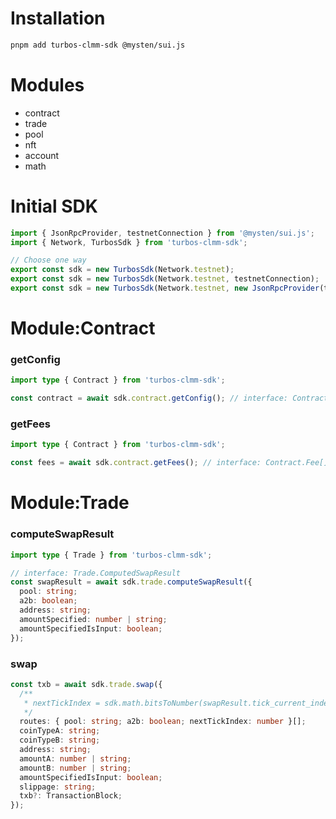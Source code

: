 # Installation

```bash
pnpm add turbos-clmm-sdk @mysten/sui.js
```

# Modules

- contract
- trade
- pool
- nft
- account
- math

# Initial SDK

```typescript
import { JsonRpcProvider, testnetConnection } from '@mysten/sui.js';
import { Network, TurbosSdk } from 'turbos-clmm-sdk';

// Choose one way
export const sdk = new TurbosSdk(Network.testnet);
export const sdk = new TurbosSdk(Network.testnet, testnetConnection);
export const sdk = new TurbosSdk(Network.testnet, new JsonRpcProvider(testnetConnection));
```

# Module:Contract

### getConfig

```typescript
import type { Contract } from 'turbos-clmm-sdk';

const contract = await sdk.contract.getConfig(); // interface: Contract.Config
```

### getFees

```typescript
import type { Contract } from 'turbos-clmm-sdk';

const fees = await sdk.contract.getFees(); // interface: Contract.Fee[]
```

# Module:Trade

### computeSwapResult

```typescript
import type { Trade } from 'turbos-clmm-sdk';

// interface: Trade.ComputedSwapResult
const swapResult = await sdk.trade.computeSwapResult({
  pool: string;
  a2b: boolean;
  address: string;
  amountSpecified: number | string;
  amountSpecifiedIsInput: boolean;
});
```

### swap

```typescript
const txb = await sdk.trade.swap({
  /**
   * nextTickIndex = sdk.math.bitsToNumber(swapResult.tick_current_index.bits)
   */
  routes: { pool: string; a2b: boolean; nextTickIndex: number }[];
  coinTypeA: string;
  coinTypeB: string;
  address: string;
  amountA: number | string;
  amountB: number | string;
  amountSpecifiedIsInput: boolean;
  slippage: string;
  txb?: TransactionBlock;
});
```
